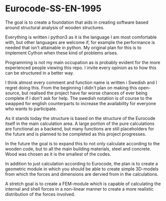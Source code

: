 # Eurocode-SS-EN-1995
The goal is to create a foundation that aids in creating software based around structural analysis of wooden structures.

Everything is written i python3 as it is the language I am most comfortable with, but other languages are welcome if, for example 
the performance is needed that isn't attainable in python. My original plan for this is to implement Cython when these kind of problems 
arises.

Programming is not my main occupation as is probably evident for the more experienced people viewing this repo. I invite every opinion
as to how this can be structured in a better way.

I think almost every comment and function name is written i Swedish and I regret doing this. From the beginning I didn't plan on
making this open-source, but realised the project have far worse chances of ever being complete if I don't ask for help. The swedish
notation is of course to the swapped for english counterparts to increase the availability for everyone who wants to participate.

As it stands today the structure is based on the structure of the Eurocode itself in the main calculation area. A large portion of the pure calculations are functional as a backend, but many functions are still 
placeholders for the future and is planned to be completed as this project progresses. 

In the future the goal is to expand this to not only calculate according to the wooden code, but to all the main building materials, steel
and concrete. Wood was chosen as it is the smallest of the codes.

In addition to just calculation according to Eurocode, the plan is to create a geometric module in which you should be able to create
simple 3D-models from which the forces and dimensions are dervied from in the calculations. 

A stretch goal is to create a FEM-module which is capable of calculating the internal and shell forces in a non-linear manner to create a
more realistic distribution of the forces involved.
